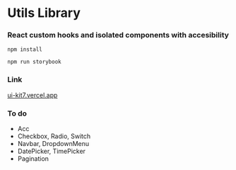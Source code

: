 # Utils Library

### React custom hooks and isolated components with accesibility

`npm install`

`npm run storybook`

### Link
[ui-kit7.vercel.app](https://ui-kit7.vercel.app/)

### To do

- Acc
- Checkbox, Radio, Switch
- Navbar, DropdownMenu
- DatePicker, TimePicker
- Pagination
